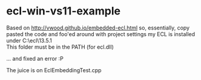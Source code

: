 # ecl-win-vs11-example

Based on http://vwood.github.io/embedded-ecl.html
so, essentially, copy pasted the code and foo'ed around with 
project settings my ECL is installed under C:\ecl\13.5.1\
This folder must be in the PATH (for ecl.dll)

... and fixed an error :P

The juice is on EclEmbeddingTest.cpp
